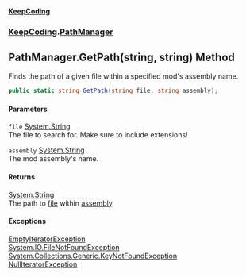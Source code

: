 #### [KeepCoding](index.md 'index')
### [KeepCoding](KeepCoding.md 'KeepCoding').[PathManager](PathManager.md 'KeepCoding.PathManager')
## PathManager.GetPath(string, string) Method
Finds the path of a given file within a specified mod's assembly name.  
```csharp
public static string GetPath(string file, string assembly);
```
#### Parameters
<a name='KeepCoding.PathManager.GetPath(string.string).file'></a>
`file` [System.String](https://docs.microsoft.com/en-us/dotnet/api/System.String 'System.String')  
The file to search for. Make sure to include extensions!
  
<a name='KeepCoding.PathManager.GetPath(string.string).assembly'></a>
`assembly` [System.String](https://docs.microsoft.com/en-us/dotnet/api/System.String 'System.String')  
The mod assembly's name.
  
#### Returns
[System.String](https://docs.microsoft.com/en-us/dotnet/api/System.String 'System.String')  
The path to [file](PathManager.GetPath.tUZslFgv6LjckNCrHHOckg.md#KeepCoding.PathManager.GetPath(string.string).file 'KeepCoding.PathManager.GetPath(string, string).file') within [assembly](PathManager.GetPath.tUZslFgv6LjckNCrHHOckg.md#KeepCoding.PathManager.GetPath(string.string).assembly 'KeepCoding.PathManager.GetPath(string, string).assembly').
#### Exceptions
[EmptyIteratorException](EmptyIteratorException.md 'KeepCoding.Internal.EmptyIteratorException')  
[System.IO.FileNotFoundException](https://docs.microsoft.com/en-us/dotnet/api/System.IO.FileNotFoundException 'System.IO.FileNotFoundException')  
[System.Collections.Generic.KeyNotFoundException](https://docs.microsoft.com/en-us/dotnet/api/System.Collections.Generic.KeyNotFoundException 'System.Collections.Generic.KeyNotFoundException')  
[NullIteratorException](NullIteratorException.md 'KeepCoding.Internal.NullIteratorException')  
